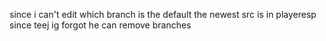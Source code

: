 since i can't edit which branch is the default the newest src is in playeresp since teej ig forgot he can remove branches 
